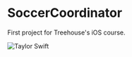 # SoccerCoordinator
First project for Treehouse's iOS course.

![Taylor Swift](http://i.giphy.com/uPD6M9fj1elG.gif)
